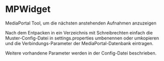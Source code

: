 # MPWidget
MediaPortal Tool, um die nächsten anstehenden Aufnahmen anzuzeigen

Nach dem Entpacken in ein Verzeichnis mit Schreibrechten einfach die Muster-Config-Datei in settings.properties umbenennen oder umkopieren und die Verbindungs-Parameter der MediaPortal-Datenbank eintragen.

Weitere vorhandene Parameter werden in der Config-Datei beschrieben.
